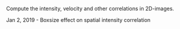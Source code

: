 Compute the intensity, velocity and other correlations in 2D-images.

Jan 2, 2019 - Boxsize effect on spatial intensity correlation

